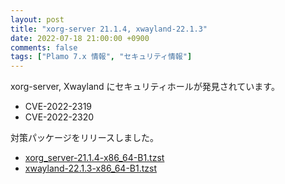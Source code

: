 ```yaml
---
layout: post
title: "xorg-server 21.1.4, xwayland-22.1.3"
date: 2022-07-18 21:00:00 +0900
comments: false
tags: ["Plamo 7.x 情報", "セキュリティ情報"]
---
```

xorg-server, Xwayland にセキュリティホールが発見されています。

* CVE-2022-2319
* CVE-2022-2320

対策パッケージをリリースしました。

* [xorg_server-21.1.4-x86_64-B1.tzst](http://repository.plamolinux.org/pub/linux/Plamo/Plamo-7.x/x86_64/plamo/04_x11/xorg_server-21.1.4-x86_64-B1.tzst)
* [xwayland-22.1.3-x86_64-B1.tzst](http://repository.plamolinux.org/pub/linux/Plamo/Plamo-7.x/x86_64/plamo/04_x11/xwayland-22.1.3-x86_64-B1.tzst)
